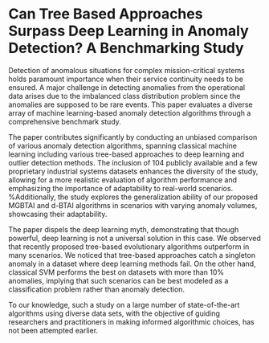 # Can Tree Based Approaches Surpass Deep Learning in Anomaly Detection? A Benchmarking Study

Detection of anomalous situations for complex mission-critical systems holds paramount importance when their service continuity needs to be ensured. A major challenge in detecting anomalies from the operational data arises due to the imbalanced class distribution problem since the anomalies are supposed to be rare events. This paper evaluates a diverse array of machine learning-based anomaly detection algorithms through a comprehensive benchmark study. 

The paper contributes significantly by conducting an unbiased comparison of various anomaly detection algorithms, spanning classical machine learning including various tree-based approaches to deep learning and outlier detection methods. The inclusion of 104 publicly available and a few proprietary industrial systems datasets enhances the diversity of the study, allowing for a more realistic evaluation of algorithm performance and emphasizing the importance of adaptability to real-world scenarios. %Additionally, the study explores the generalization ability of our proposed MGBTAI and d-BTAI algorithms in scenarios with varying anomaly volumes, showcasing their adaptability. 
    
The paper dispels the deep learning myth, demonstrating that though powerful, deep learning is not a universal solution in this case. We observed that recently proposed tree-based evolutionary algorithms outperform in many scenarios. We noticed that 
tree-based approaches catch a singleton anomaly in a dataset where deep learning methods fail. On the other hand, classical SVM performs the best on datasets with more than 10\% anomalies, implying that such scenarios can be best modeled as a classification problem rather than anomaly detection.   

To our knowledge, such a study on a large number of state-of-the-art algorithms using diverse data sets, with the objective of guiding researchers and practitioners in making informed algorithmic choices, has not been attempted earlier.
